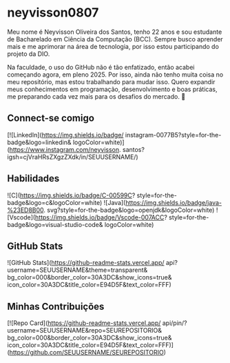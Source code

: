 # neyvisson0807 
Meu nome é Neyvisson Oliveira dos Santos, tenho 22
anos e sou estudante de Bacharelado em Ciência da 
Computação (BCC). Sempre busco aprender mais e me 
aprimorar na área de tecnologia, por isso estou 
participando do projeto da DIO.

Na faculdade, o uso do GitHub não é tão enfatizado, 
então acabei começando agora, em pleno 2025. Por isso,
ainda não tenho muita coisa no meu repositório, mas 
estou trabalhando para mudar isso. Quero expandir meus 
conhecimentos em programação, desenvolvimento e boas 
práticas, me preparando cada vez mais para os desafios 
do mercado. 🚀

## Connect-se comigo 
[![LinkedIn](https://img.shields.io/badge/
instagram-0077B5?style=for-the-badge&logo=linkedin&
logoColor=white)](https://www.instagram.com/neyvisson.
santos?igsh=cjVraHRsZXgzZXdk/in/SEUUSERNAME/)

## Habilidades 
![C](https://img.shields.io/badge/C-00599C?
style=for-the-badge&logo=c&logoColor=white)
![Java](https://img.shields.io/badge/java-%23ED8B00.
svg?style=for-the-badge&logo=openjdk&logoColor=white)
![Vscode](https://img.shields.io/badge/Vscode-007ACC?
style=for-the-badge&logo=visual-studio-code&
logoColor=white)

## GitHub Stats
![GitHub Stats](https://github-readme-stats.vercel.app/
api?username=SEUUSERNAME&theme=transparent&
bg_color=000&border_color=30A3DC&show_icons=true&
icon_color=30A3DC&title_color=E94D5F&text_color=FFF)

## Minhas Contribuições 
[![Repo Card](https://github-readme-stats.vercel.app/
api/pin/?username=SEUUSERNAME&repo=SEUREPOSITORIO&
bg_color=000&border_color=30A3DC&show_icons=true&
icon_color=30A3DC&title_color=E94D5F&text_color=FFF)]
(https://github.com/SEUUSERNAME/SEUREPOSITORIO)
